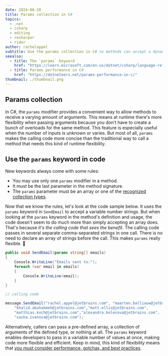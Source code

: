 ```yaml
---
date: 2024-06-28
title: Params collection in C#
topics:
  - .net
  - csharp
  - editing
  - resharper
  - rider
author: rachelappel
subtitle: Use the params collection in C# so methods can accept a dynamic number of parameters
seealso:
  - title: The `params` keyword
    href: "https://learn.microsoft.com/en-us/dotnet/csharp/language-reference/keywords/method-parameters"
  - title: Params performance in C#
    href: "https://dotneteers.net/params-performance-in-c/"
thumbnail: ./thumbnail.png
---
```


## Params collection

In C#, the `params` modifier provides a convenient way to allow methods to receive a varying amount of arguments. This means at runtime there's more flexibility when passing arguments because you don't have to create a bunch of overloads for the same method.
This feature is especially useful when the number of inputs is unknown or varies. But most of all, `params` makes the calling code more concise than the traditional way to call a method that needs this kind of runtime flexibility.

## Use the `params` keyword in code

New keywords always come with some rules:

- You may use only one `params` modifier in a method.
- It must be the last parameter in the method signature.
- The `params` parameter must be an array or one of the [recognized collection types](https://learn.microsoft.com/en-us/dotnet/csharp/language-reference/keywords/method-parameters#params-modifier).

Now that we know the rules, let's look at the code sample below. It uses the `params` keyword in `SendEmail` to accept a variable number strings.
But when looking at the `params` keyword in the method's definition and usage, the code doesn't seem to do much more than simply accepting an array does.
That's because _it's the calling code that sees the benefit_. The calling code passes in several separate comma-separated strings in one call.
There is no need to declare an array of strings before the call. This makes `params` really flexible. 💪

```c#
public void SendEmail(params string[] emails)
{
    Console.WriteLine("Emails sent to:");
    foreach (var email in emails)
    {
        Console.WriteLine(email);
    }
}

// calling code

message.SendEmail("rachel.appel@jetbrains.com", "maarten.balliauw@jetbrains.com",
    "khalid.abuhakmeh@jetbrains.com","matt.ellis@jetbrains.com",
    "matthias.koch@jetbrains.com","alexandra.kolesova@jetbrains.com",
    "sasha.ivanova@jetbrains.com");
```

Alternatively, callers can pass a pre-defined array, a collection of arguments of the defined type, or nothing at all. The `params` keyword enables developers to pass in a variable number of values at once, making code more flexible and efficient.
Keep in mind, this kind of flexibility means that [you must consider performance, gotchas, and best practices](https://dotneteers.net/params-performance-in-c/).
